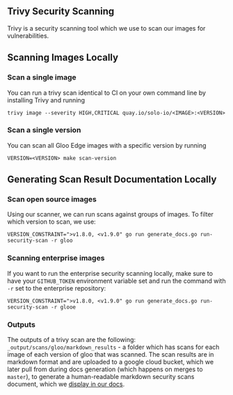 ## Trivy Security Scanning

Trivy is a security scanning tool which we use to scan our images for vulnerabilities.

## Scanning Images Locally
### Scan a single image
You can run a trivy scan identical to CI on your own command line by installing Trivy and running
```shell
trivy image --severity HIGH,CRITICAL quay.io/solo-io/<IMAGE>:<VERSION>
```

### Scan a single version
You can scan all Gloo Edge images with a specific version by running
```shell
VERSION=<VERSION> make scan-version
```

## Generating Scan Result Documentation Locally
### Scan open source images
Using our scanner, we can run scans against groups of images. To filter which version to scan, we use:
```shell
VERSION_CONSTRAINT=">v1.8.0, <v1.9.0" go run generate_docs.go run-security-scan -r gloo
```

### Scanning enterprise images
If you want to run the enterprise security scanning locally, make sure to have your `GITHUB_TOKEN` environment variable set and run the command with `-r` set to the enterprise repository:
```shell
VERSION_CONSTRAINT=">v1.8.0, <v1.9.0" go run generate_docs.go run-security-scan -r glooe
```

### Outputs
The outputs of a trivy scan are the following:
`_output/scans/gloo/markdown_results` - a folder which has scans for each image of each version of gloo that was scanned. The scan results are in markdown format
and are uploaded to a google cloud bucket, which we later pull from during docs generation (which happens on merges to `master`), to generate a human-readable markdown
security scans document, which we [display in our docs](https://docs.solo.io/gloo-edge/master/reference/security-updates/open_source/).